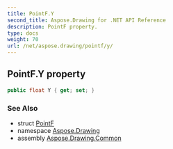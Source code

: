 ```yaml
---
title: PointF.Y
second_title: Aspose.Drawing for .NET API Reference
description: PointF property. 
type: docs
weight: 70
url: /net/aspose.drawing/pointf/y/
---
```

## PointF.Y property

```csharp
public float Y { get; set; }
```

### See Also

* struct [PointF](../)
* namespace [Aspose.Drawing](../../pointf/)
* assembly [Aspose.Drawing.Common](../../../)


